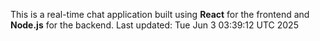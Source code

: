 This is a real-time chat application built using **React** for the frontend and **Node.js** for the backend.
Last updated: Tue Jun  3 03:39:12 UTC 2025
